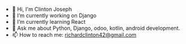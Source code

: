 <!-- ### Hi there 👋 -->
- :wave: Hi, I'm Clinton Joseph
- 🔭 I’m currently working on Django
- 🌱 I’m currently learning React
- 💬 Ask me about Python, Django, odoo, kotlin, android development.
- 📫 How to reach me: richardclinton42@gmail.com
<!--
**richardclinton/richardclinton** is a ✨ _special_ ✨ repository because its `README.md` (this file) appears on your GitHub profile.

Here are some ideas to get you started:
- :wave: I'm @richardclinton
- 🔭 I’m currently working on Django
- 🌱 I’m currently learning ...
- 👯 I’m looking to collaborate on ...
- 🤔 I’m looking for help with ...
- 💬 Ask me about Python,Django,odoo, Kotlin
- 📫 How to reach me: richardclinton42@gmail.com
- 😄 Pronouns: ...
- ⚡ Fun fact: ...
-->
